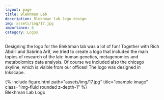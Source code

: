 ```yaml
---
layout: page
title: Blekhman Lab 
description: Blekhman lab logo design
img: assets/img/17.jpg
importance: 6
category: Logos
---
```


Designing the logo for the Blekhman lab was a lot of fun! Together with Rich Abdill and Sabrina Arif, we tried to create a logo that included the main topics of research of the lab: human genetics, metagenomics and metabolomics data analysis. Of course we included also the chicago skyline, which is visible from our offices!
The logo was designed in Inkscape.

<div class="row">
    <div class="col-sm mt-3 mt-md-0">
        {% include figure.html path="assets/img/17.jpg" title="example image" class="img-fluid rounded z-depth-1" %}
    </div>
</div>
<div class="caption">
   Blekhman Lab Logo
</div>
